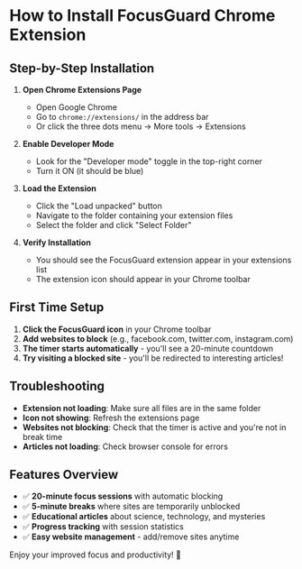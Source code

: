 # How to Install FocusGuard Chrome Extension

## Step-by-Step Installation

1. **Open Chrome Extensions Page**
   - Open Google Chrome
   - Go to `chrome://extensions/` in the address bar
   - Or click the three dots menu → More tools → Extensions

2. **Enable Developer Mode**
   - Look for the "Developer mode" toggle in the top-right corner
   - Turn it ON (it should be blue)

3. **Load the Extension**
   - Click the "Load unpacked" button
   - Navigate to the folder containing your extension files
   - Select the folder and click "Select Folder"

4. **Verify Installation**
   - You should see the FocusGuard extension appear in your extensions list
   - The extension icon should appear in your Chrome toolbar

## First Time Setup

1. **Click the FocusGuard icon** in your Chrome toolbar
2. **Add websites to block** (e.g., facebook.com, twitter.com, instagram.com)
3. **The timer starts automatically** - you'll see a 20-minute countdown
4. **Try visiting a blocked site** - you'll be redirected to interesting articles!

## Troubleshooting

- **Extension not loading**: Make sure all files are in the same folder
- **Icon not showing**: Refresh the extensions page
- **Websites not blocking**: Check that the timer is active and you're not in break time
- **Articles not loading**: Check browser console for errors

## Features Overview

- ✅ **20-minute focus sessions** with automatic blocking
- ✅ **5-minute breaks** where sites are temporarily unblocked
- ✅ **Educational articles** about science, technology, and mysteries
- ✅ **Progress tracking** with session statistics
- ✅ **Easy website management** - add/remove sites anytime

Enjoy your improved focus and productivity! 🎯
